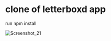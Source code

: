 # clone of letterboxd app
run npm install

![Screenshot_21](https://user-images.githubusercontent.com/59258830/141468552-9fd89ff2-70b8-4582-92ef-7583e160e892.png)
